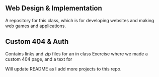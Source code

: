 ## Web Design & Implementation 

A repository for this class, which is for developing websites and making web games and applications.

## Custom 404 & Auth

Contains links and zip files for an in class Exercise where we made a custom 404 page, and a text for 

Will update README as I add more projects to this repo.
